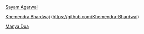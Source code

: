 [Sayam Agarwal](https://github.com/Sayam241020)

<a href="https://github.com/Khemendra-Bhardwaj">Khemendra Bhardwaj</a> (https://github.com/Khemendra-Bhardwaj)

[Manya Dua](https://github.com/manyadua16)


